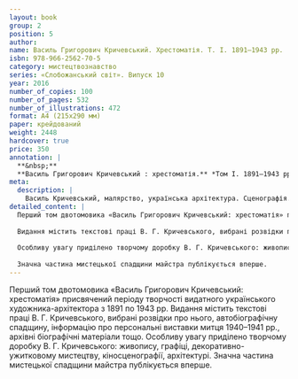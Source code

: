 ```yaml
---
layout: book
group: 2
position: 5
author: 
name: Василь Григорович Кричевський. Хрестоматія. Т. І. 1891–1943 рр. 
isbn: 978-966-2562-70-5
category: мистецтвознавство
series: «Слобожанський світ». Випуск 10
year: 2016
number_of_copies: 100
number_of_pages: 532
number_of_illustrations: 472
format: А4 (215х290 мм)
paper: крейдований
weight: 2448
hardcover: true
price: 350
annotation: |
  **&nbsp;**
  **Василь Григорович Кричевський : хрестоматія.** *Том І. 1891–1943 рр.* / передм.&nbsp;І.&nbsp;О.&nbsp;Ходак&nbsp;; упорядн. тому О. О. Савчук. — Харків&nbsp;: Видавець Савчук О. О., 2016. — 532 с., : 472 іл. 
meta:
  description: |
    Василь Кричевський, малярство, українська архітектура. Сценографія. Графіка. Книжкова графіка. Українське кіно. Український модерн.
detailed_content: |
  Перший том двотомовика «Василь Григорович Кричевський: хрестоматія» присвячений періоду творчості видатного українського художника-архітектора з 1891 по 1943 рр.
  
  Видання містить текстові праці В. Г. Кричевського, вибрані розвідки про нього, автобіографічну спадщину, інформацію про персональні виставки митця 1940–1941 рр., архівні біографічні матеріали тощо.
  
  Особливу увагу приділено творчому доробку В. Г. Кричевського: живопису, графіці, декоративно-ужитковому мистецтву, кіносценографії, архітектурі.
  
  Значна частина мистецької спадщини майстра публікується вперше.
---
```

Перший том двотомовика «Василь Григорович Кричевський: хрестоматія» присвячений періоду творчості видатного українського художника-архітектора з 1891 по 1943 рр.
Видання містить текстові праці В. Г. Кричевського, вибрані розвідки про нього, автобіографічну спадщину, інформацію про персональні виставки митця 1940–1941 рр., архівні біографічні матеріали тощо.
Особливу увагу приділено творчому доробку В. Г. Кричевського: живопису, графіці, декоративно-ужитковому мистецтву, кіносценографії, архітектурі.
Значна частина мистецької спадщини майстра публікується вперше.

 

